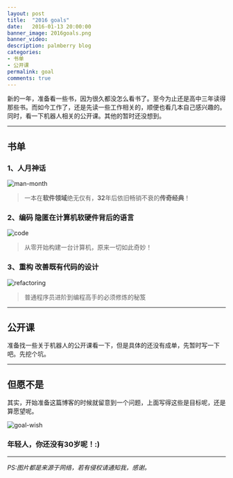 ```yaml
---
layout: post
title:  "2016 goals"
date:   2016-01-13 20:00:00
banner_image: 2016goals.png
banner_video:
description: palmberry blog
categories:
- 书单
- 公开课
permalink: goal
comments: true
---
```


新的一年，准备看一些书，因为很久都没怎么看书了。至今为止还是高中三年读得那些书。而如今工作了，还是先读一些工作相关的，顺便也看几本自己感兴趣的。同时，看一下机器人相关的公开课。其他的暂时还没想到。

---

## 书单

### 1、人月神话

![man-month](http://7throbot.com/assets/images/goal/man-month.png)

>一本在**软件领域**绝无仅有，**32**年后依旧畅销不衰的**传奇经典**！

### 2、编码 隐匿在计算机软硬件背后的语言

![code](http://7throbot.com/assets/images/goal/code.jpg)

> 从零开始构建一台计算机，原来一切如此奇妙！

### 3、重构 改善既有代码的设计

![refactoring](http://7throbot.com/assets/images/goal/refactoring.jpg)

> 普通程序员进阶到编程高手的必须修炼的秘笈

---

## 公开课

准备找一些关于机器人的公开课看一下，但是具体的还没有成单，先暂时写一下吧。先挖个坑。

---

## 但愿不是

其实，开始准备这篇博客的时候就留意到一个问题，上面写得这些是目标呢，还是算愿望呢。


![goal-wish](http://7throbot.com/assets/images/goal/goal-wish.png)


### 年轻人，你还没有30岁呢！:)

---

*PS:图片都是来源于网络，若有侵权请通知我，感谢。*

